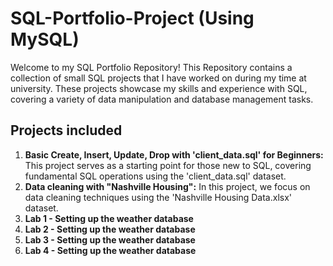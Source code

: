 # SQL-Portfolio-Project (Using MySQL)
Welcome to my SQL Portfolio Repository!
This Repository contains a collection of small SQL projects that I have worked on during my time at university. 
These projects showcase my skills and experience with SQL, covering a variety of data manipulation and database management tasks.


## Projects included
1. **Basic Create, Insert, Update, Drop with 'client_data.sql' for Beginners:** This project serves as a starting point for those new to SQL, covering fundamental SQL operations using the 'client_data.sql' dataset.
2. **Data cleaning with "Nashville Housing":** In this project, we focus on data cleaning techniques using the 'Nashville Housing Data.xlsx' dataset.
3. **Lab 1 - Setting up the weather database** 
3. **Lab 2 - Setting up the weather database** 
4. **Lab 3 - Setting up the weather database** 
5. **Lab 4 - Setting up the weather database** 
